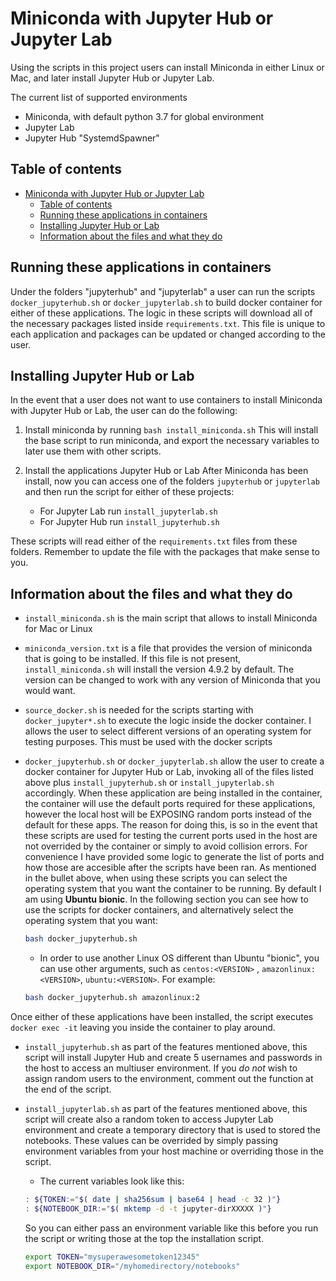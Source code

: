 # Miniconda with Jupyter Hub or Jupyter Lab

Using the scripts in this project users can install Miniconda in either Linux or Mac, and later install Jupyter Hub or Jupyter Lab.

The current list of supported environments

* Miniconda, with default python 3.7 for global environment
* Jupyter Lab
* Jupyter Hub "SystemdSpawner"

## Table of contents

- [Miniconda with Jupyter Hub or Jupyter Lab](#miniconda-with-jupyter-hub-or-jupyter-lab)
  * [Table of contents](#table-of-contents)
  * [Running these applications in containers](#running-these-applications-in-containers)
  * [Installing Jupyter Hub or Lab](#installing-jupyter-hub-or-lab)
  * [Information about the files and what they do](#information-about-the-files-and-what-they-do)

## Running these applications in containers

Under the folders "jupyterhub" and "jupyterlab" a user can run the scripts `docker_jupyterhub.sh` or `docker_jupyterlab.sh` to build docker container for either of these applications.
The logic in these scripts will download all of the necessary packages listed inside `requirements.txt`. This file is unique to each application and packages can be updated or changed according to the user.


## Installing Jupyter Hub or Lab 

In the event that a user does not want to use containers to install Miniconda with Jupyter Hub or Lab, the user can do the following:

1. Install miniconda by running `bash install_miniconda.sh`
This will install the base script to run miniconda, and export the necessary variables to later use them with other scripts.

2. Install the applications Jupyter Hub or Lab
After Miniconda has been install, now you can access one of the folders `jupyterhub` or `jupyterlab` and then run the script for either of these projects:
    * For Jupyter Lab run `install_jupyterlab.sh`
    * For Jupyter Hub run `install_jupyterhub.sh`

These scripts will read either of the `requirements.txt` files from these folders. Remember to update the file with the packages that make sense to you.


## Information about the files and what they do

* `install_miniconda.sh` is the main script that allows to install Miniconda for Mac or Linux

* `miniconda_version.txt` is a file that provides the version of miniconda that is going to be installed. If this file is not present, `install_miniconda.sh` will install the version 4.9.2 by default. The version can be changed to work with any version of Miniconda that you would want.

* `source_docker.sh` is needed for the scripts starting with `docker_jupyter*.sh` to execute the logic inside the docker container. I allows the user to select different versions of an operating system for testing purposes. This must be used with the docker scripts

* `docker_jupyterhub.sh` or `docker_jupyterlab.sh` allow the user to create a docker container for Jupyter Hub or Lab, invoking all of the files listed above plus `install_jupyterhub.sh` or `install_jupyterlab.sh` accordingly.
When these application are being installed in the container, the container will use the default ports required for these applications, however the local host will be EXPOSING random ports instead of the default for these apps. The reason for doing this, is so in the event that these scripts are used for testing the current ports used in the host are not overrided by the container or simply to avoid collision errors.
For convenience I have provided some logic to generate the list of ports and how those are accesible after the scripts have been ran.
As mentioned in the bullet above, when using these scripts you can select the operating system that you want the container to be running. By default I am using **Ubuntu bionic**.
In the following section you can see how to use the scripts for docker containers, and alternatively select the operating system that you want:
    ```bash
    bash docker_jupyterhub.sh
    ```

    * In order to use another Linux OS different than Ubuntu "bionic", you can use other arguments, such as `centos:<VERSION>` , `amazonlinux:<VERSION>`, `ubuntu:<VERSION>`. For example:
    ```bash
    bash docker_jupyterhub.sh amazonlinux:2
    ````
Once either of these applications have been installed, the script executes `docker exec -it` leaving you inside the container to play around.

* `install_jupyterhub.sh` as part of the features mentioned above, this script will install Jupyter Hub and create 5 usernames and passwords in the host to access an multiuser environment. If you _do not_ wish to assign random users to the environment, comment out the function at the end of the script.

* `install_jupyterlab.sh` as part of the features mentioned above, this script will create also a random token to access Jupyter Lab environment and create a temporary directory that is used to stored the notebooks. These values can be overrided by simply passing environment variables from your host machine or overriding those in the script.
    * The current variables look like this:
    ```bash
    : ${TOKEN:="$( date | sha256sum | base64 | head -c 32 )"}
    : ${NOTEBOOK_DIR:="$( mktemp -d -t jupyter-dirXXXXX )"}
    ```
    So you can either pass an environment variable like this before you run the script or writing those at the top the installation script.
    ```bash
    export TOKEN="mysuperawesometoken12345"
    export NOTEBOOK_DIR="/myhomedirectory/notebooks"
    ```
